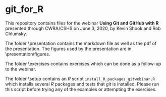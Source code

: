 # git_for_R

This repository contains files for the
webinar **Using Git and GitHub with R**
presented through CWRA/CSHS on June 3, 2020, by 
Kevin Shook and Rob Chlumsky. 

The folder \presentation contains the markdown file as well as
the pdf of the presentation. The figures used
by the presentation are in \presentation\figures.

The folder \exercises contains exercises which can be done as a 
follow-up to the webinar.

The folder \setup contains an *R* script `install_R_packages_gitwebinar.R`
which installs several *R* packages and tests that *git* is
installed. Please run this script before trying any of the 
examples or attempting the exercises.
